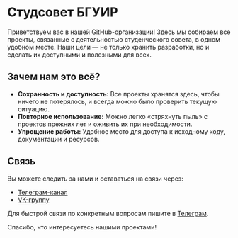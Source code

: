 # Студсовет БГУИР

Приветствуем вас в нашей GitHub-организации! Здесь мы собираем все проекты, связанные с деятельностью студенческого совета, в одном удобном месте. Наши цели — не только хранить разработки, но и сделать их доступными и полезными для всех.

## Зачем нам это всё?

- **Сохранность и доступность:** Все проекты хранятся здесь, чтобы ничего не потерялось, и всегда можно было проверить текущую ситуацию.
- **Повторное использование:** Можно легко «стряхнуть пыль» с проектов прежних лет и оживить их при необходимости.
- **Упрощение работы:** Удобное место для доступа к исходному коду, документации и ресурсов.

## Связь

Вы можете следить за нами и оставаться на связи через:
- [Телеграм-канал](https://t.me/studsovet_bsuir_by)
- [VK-группу](https://vk.com/studsovetbguir)

Для быстрой связи по конкретным вопросам пишите в [Телеграм](https://t.me/yet_another_name).

Спасибо, что интересуетесь нашими проектами!
